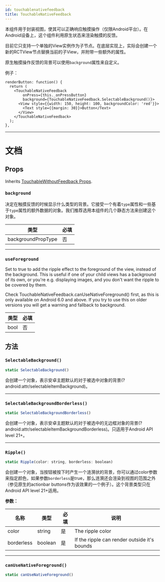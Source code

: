 ```yaml
---
id: touchablenativefeedback
title: TouchableNativeFeedback
---
```


本组件用于封装视图，使其可以正确响应触摸操作（仅限Android平台）。在Android设备上，这个组件利用原生状态来渲染触摸的反馈。

目前它只支持一个单独的View实例作为子节点。在底层实现上，实际会创建一个新的RCTView节点替换当前的子View，并附带一些额外的属性。

原生触摸操作反馈的背景可以使用`background`属性来自定义。

例子：

```
renderButton: function() {
  return (
    <TouchableNativeFeedback
        onPress={this._onPressButton}
        background={TouchableNativeFeedback.SelectableBackground()}>
      <View style={{width: 150, height: 100, backgroundColor: 'red'}}>
        <Text style={{margin: 30}}>Button</Text>
      </View>
    </TouchableNativeFeedback>
  );
},
```

---

# 文档

## Props

Inherits [TouchableWithoutFeedback Props](touchablewithoutfeedback.md#props).

### `background`

决定在触摸反馈的时候显示什么类型的背景。它接受一个有着`type`属性和一些基于`type`属性的额外数据的对象。我们推荐选用本组件的几个静态方法来创建这个对象。

| 类型               | 必填 |
| ------------------ | ---- |
| backgroundPropType | 否   |

---

### `useForeground`

Set to true to add the ripple effect to the foreground of the view, instead of the background. This is useful if one of your child views has a background of its own, or you're e.g. displaying images, and you don't want the ripple to be covered by them.

Check TouchableNativeFeedback.canUseNativeForeground() first, as this is only available on Android 6.0 and above. If you try to use this on older versions you will get a warning and fallback to background.

| 类型 | 必填 |
| ---- | ---- |
| bool | 否   |

## 方法

### `SelectableBackground()`

```jsx
static SelectableBackground()
```

会创建一个对象，表示安卓主题默认的对于被选中对象的背景(?android:attr/selectableItemBackground)。

---

### `SelectableBackgroundBorderless()`

```jsx
static SelectableBackgroundBorderless()
```

会创建一个对象，表示安卓主题默认的对于被选中的无边框对象的背景(?android:attr/selectableItemBackgroundBorderless)。只适用于Android API level 21+。

---

### `Ripple()`

```jsx
static Ripple(color: string, borderless: boolean)
```

会创建一个对象，当按钮被按下时产生一个涟漪状的背景，你可以通过color参数来指定颜色，如果参数`borderless`是true，那么涟漪还会渲染到视图的范围之外（参见原生的actionbar buttons作为该效果的一个例子）。这个背景类型只在Android API level 21+适用。

**参数：**

| 名称       | 类型    | 必填 | 说明                                         |
| ---------- | ------- | ---- | -------------------------------------------- |
| color      | string  | 是   | The ripple color                             |
| borderless | boolean | 是   | If the ripple can render outside it's bounds |

---

### `canUseNativeForeground()`

```jsx
static canUseNativeForeground()
```
